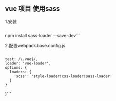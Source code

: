 ## vue 项目 使用sass
1.安装
> ```npm install node-sass --save-dev
npm install sass-loader --save-dev```

2.配置webpack.base.config.js
> ```{
    test: /\.vue$/,
    loader: 'vue-loader',
    options: {
      loaders: {
        'scss': 'style-loader!css-loader!sass-loader'
      }
    }
  }```
